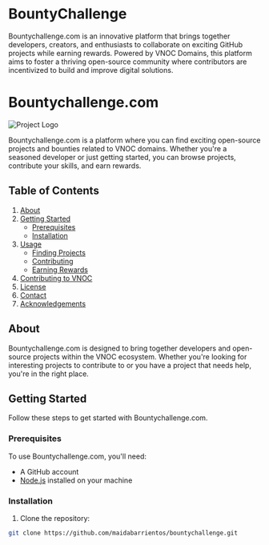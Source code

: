 # BountyChallenge
Bountychallenge.com is an innovative platform that brings together developers, creators, and enthusiasts to collaborate on exciting GitHub projects while earning rewards. Powered by VNOC Domains, this platform aims to foster a thriving open-source community where contributors are incentivized to build and improve digital solutions.

# Bountychallenge.com

![Project Logo]([link-to-your-logo.png](https://vnoclogos.s3-us-west-1.amazonaws.com/logo-bountychallenge-onwhite.png))

Bountychallenge.com is a platform where you can find exciting open-source projects and bounties related to VNOC domains. Whether you're a seasoned developer or just getting started, you can browse projects, contribute your skills, and earn rewards.

## Table of Contents

1. [About](#about)
2. [Getting Started](#getting-started)
   - [Prerequisites](#prerequisites)
   - [Installation](#installation)
3. [Usage](#usage)
   - [Finding Projects](#finding-projects)
   - [Contributing](#contributing)
   - [Earning Rewards](#earning-rewards)
4. [Contributing to VNOC](#contributing-to-vnoc)
5. [License](#license)
6. [Contact](#contact)
7. [Acknowledgements](#acknowledgements)

## About

Bountychallenge.com is designed to bring together developers and open-source projects within the VNOC ecosystem. Whether you're looking for interesting projects to contribute to or you have a project that needs help, you're in the right place.

## Getting Started

Follow these steps to get started with Bountychallenge.com.

### Prerequisites

To use Bountychallenge.com, you'll need:

- A GitHub account
- [Node.js](https://nodejs.org/) installed on your machine

### Installation

1. Clone the repository:

```bash
git clone https://github.com/maidabarrientos/bountychallenge.git

